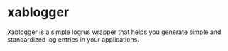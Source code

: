 # xablogger

Xablogger is a simple logrus wrapper that helps you generate simple and standardized log entries in your applications.